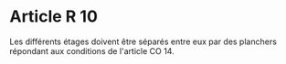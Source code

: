 # Article R 10

Les différents étages doivent être séparés entre eux par des planchers répondant aux conditions de l'article CO 14.
